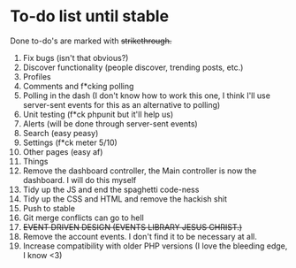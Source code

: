# To-do list until stable

Done to-do's are marked with ~~strikethrough.~~

1. Fix bugs (isn't that obvious?)
2. Discover functionality (people discover, trending posts, etc.)
3. Profiles
4. Comments and f*cking polling
5. Polling in the dash (I don't know how to work this one, I think I'll use server-sent events for this as an alternative to polling)
6. Unit testing (f*ck phpunit but it'll help us)
7. Alerts (will be done through server-sent events)
8. Search (easy peasy)
9. Settings (f*ck meter 5/10)
10. Other pages (easy af)
11. Things
12. Remove the dashboard controller, the Main controller is now the dashboard. I will do this myself
13. Tidy up the JS and end the spaghetti code-ness
14. Tidy up the CSS and HTML and remove the hackish shit
15. Push to stable
16. Git merge conflicts can go to hell
17. ~~EVENT DRIVEN DESIGN (EVENTS LIBRARY JESUS CHRIST.)~~
18. Remove the account events. I don't find it to be necessary at all.
19. Increase compatibility with older PHP  versions (I love the bleeding edge, I know <3)

